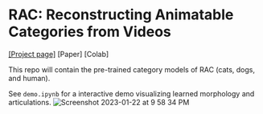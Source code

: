 # RAC: Reconstructing Animatable Categories from Videos

[[Project page]](https://www.contrib.andrew.cmu.edu/~gengshay/rac-www/) [Paper] [Colab]

This repo will contain the pre-trained category models of RAC (cats, dogs, and human).

See `demo.ipynb` for a interactive demo visualizing learned morphology and articulations.
![Screenshot 2023-01-22 at 9 58 34 PM](https://user-images.githubusercontent.com/13134872/213958804-a78f2a17-bea6-46ac-8a9c-8e321ff4df44.png)
